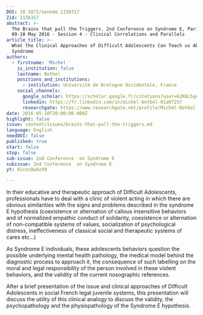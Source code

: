 ```yaml
---
DOI: 10.5072/zenodo.1156317
Zid: 1156317
abstract: >-
  The Brains that pull the Triggers. 2nd Conference on Syndrome E, Paris IAS,
  09-10 May 2016 - Session 4 - Clinical Correlations and Parallels
article_title: >-
  What the Clinical Approaches of Difficult Adolescents Can Teach us About E
  Syndrome
authors:
  - firstname: 'Michel '
    is_institution: false
    lastname: Botbol
    positions_and_institutions:
      - institution: Université de Bretagne Occidentale, France
    social_channels:
      google_scholar: https://scholar.google.fr/citations?user=62K6L5gAAAAJ&hl=fr
      linkedin: https://fr.linkedin.com/in/michel-botbol-01a07257
      researchgate: https://www.researchgate.net/profile/Michel-Botbol
date: 2016-05-10T10:00:00.000Z
highlight: false
issue: content/issues/brains-that-pull-the-triggers.md
language: English
needDOI: false
published: true
start: false
stop: false
sub-issue: 2nd Conference  on Syndrome E
subissue: 2nd Conference  on Syndrome E
yt: 8icocBuAzX0

---
```


In their educative and therapeutic approach of Difficult Adolescents, professionals have to deal with a clinic of violent acting in which there are obvious similarities with the signs and problems described in the syndrome E hypothesis (coexistence or alternation of callous insensitive behaviors and of normalized empathic conduct of solidarity, coexistence or alternation of non-compatible systems of values, socialization of psychological distress, ineffectiveness of classical social and therapeutic systems of cares etc...)

  
As Syndrome E individuals, these adolescents behaviors question the  
possible underlying mental health pathology, the medical model behind the  
diagnostic process to approach it, the consequence of such labelling on the moral and legal responsibility of the person involved in these violent behaviors, and the validity of the current nosographic references.

  
After a brief presentation of the issue and clinical approaches of Difficult Adolescents in social French legal juvenile systems, this presentation will discuss the utility of this clinical analogy to discuss the validity, the psychopathology and the physiopathology of the Syndrome E hypothesis.

<Youtube yt="8icocBuAzX0" caption="What the Clinical Approaches of Difficult Adolescents Can Teach us About E Syndrome"></Youtube>